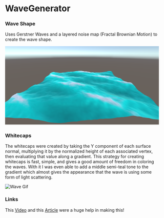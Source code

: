 # WaveGenerator

<h3>Wave Shape</h3>
<p>Uses Gerstner Waves and a layered noise map (Fractal Brownian Motion) to create the wave shape.
<br></p>

<img src="https://github.com/MichaelOdermatt/WaveGenerator/blob/main/Assets/Screenshots/Gerstner%20wave.png?raw=true" alt="Wave Image" width="700"/>

<h3>Whitecaps</h3>
<p>The whitecaps were created by taking the Y component of each surface normal, multiplying it by the normalized height of each associated vertex, then evaluating that value along a gradient. This strategy for creating whitecaps is fast, simple, and gives a good amount of freedom in coloring the waves. With it I was even able to add a middle semi-teal tone to the gradient which almost gives the appearance that the wave is using some form of light scattering. 
<br></p>

![Wave Gif](https://media.giphy.com/media/lWS8ySFPFM3acEyFKE/giphy.gif)

<h3>Links</h3>

This [Video](https://www.youtube.com/watch?v=MRNFcywkUSA&ab_channel=SebastianLague) and this [Article](https://catlikecoding.com/unity/tutorials/flow/waves/) were a huge help in making this!
